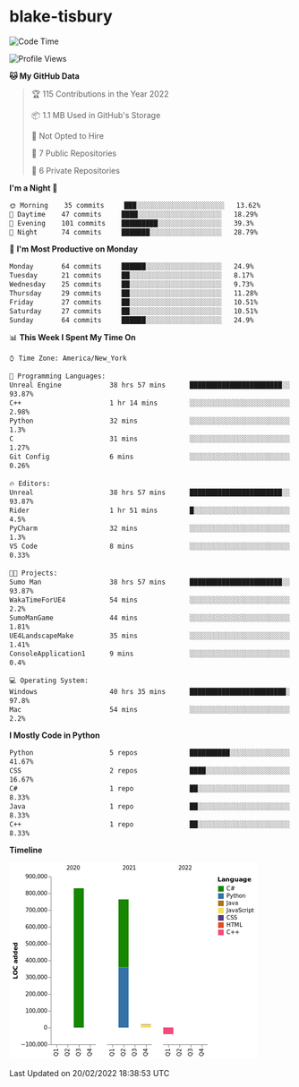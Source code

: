 # blake-tisbury

<!--START_SECTION:waka-->
![Code Time](http://img.shields.io/badge/Code%20Time-143%20hrs%2055%20mins-blue)

![Profile Views](http://img.shields.io/badge/Profile%20Views-0-blue)

**🐱 My GitHub Data** 

> 🏆 115 Contributions in the Year 2022
 > 
> 📦 1.1 MB Used in GitHub's Storage 
 > 
> 🚫 Not Opted to Hire
 > 
> 📜 7 Public Repositories 
 > 
> 🔑 6 Private Repositories  
 > 
**I'm a Night 🦉** 

```text
🌞 Morning    35 commits     ███░░░░░░░░░░░░░░░░░░░░░░   13.62% 
🌆 Daytime    47 commits     ████░░░░░░░░░░░░░░░░░░░░░   18.29% 
🌃 Evening    101 commits    █████████░░░░░░░░░░░░░░░░   39.3% 
🌙 Night      74 commits     ███████░░░░░░░░░░░░░░░░░░   28.79%

```
📅 **I'm Most Productive on Monday** 

```text
Monday       64 commits     ██████░░░░░░░░░░░░░░░░░░░   24.9% 
Tuesday      21 commits     ██░░░░░░░░░░░░░░░░░░░░░░░   8.17% 
Wednesday    25 commits     ██░░░░░░░░░░░░░░░░░░░░░░░   9.73% 
Thursday     29 commits     ██░░░░░░░░░░░░░░░░░░░░░░░   11.28% 
Friday       27 commits     ██░░░░░░░░░░░░░░░░░░░░░░░   10.51% 
Saturday     27 commits     ██░░░░░░░░░░░░░░░░░░░░░░░   10.51% 
Sunday       64 commits     ██████░░░░░░░░░░░░░░░░░░░   24.9%

```


📊 **This Week I Spent My Time On** 

```text
⌚︎ Time Zone: America/New_York

💬 Programming Languages: 
Unreal Engine            38 hrs 57 mins      ███████████████████████░░   93.87% 
C++                      1 hr 14 mins        ░░░░░░░░░░░░░░░░░░░░░░░░░   2.98% 
Python                   32 mins             ░░░░░░░░░░░░░░░░░░░░░░░░░   1.3% 
C                        31 mins             ░░░░░░░░░░░░░░░░░░░░░░░░░   1.27% 
Git Config               6 mins              ░░░░░░░░░░░░░░░░░░░░░░░░░   0.26%

🔥 Editors: 
Unreal                   38 hrs 57 mins      ███████████████████████░░   93.87% 
Rider                    1 hr 51 mins        █░░░░░░░░░░░░░░░░░░░░░░░░   4.5% 
PyCharm                  32 mins             ░░░░░░░░░░░░░░░░░░░░░░░░░   1.3% 
VS Code                  8 mins              ░░░░░░░░░░░░░░░░░░░░░░░░░   0.33%

🐱‍💻 Projects: 
Sumo Man                 38 hrs 57 mins      ███████████████████████░░   93.87% 
WakaTimeForUE4           54 mins             ░░░░░░░░░░░░░░░░░░░░░░░░░   2.2% 
SumoManGame              44 mins             ░░░░░░░░░░░░░░░░░░░░░░░░░   1.81% 
UE4LandscapeMake         35 mins             ░░░░░░░░░░░░░░░░░░░░░░░░░   1.41% 
ConsoleApplication1      9 mins              ░░░░░░░░░░░░░░░░░░░░░░░░░   0.4%

💻 Operating System: 
Windows                  40 hrs 35 mins      ████████████████████████░   97.8% 
Mac                      54 mins             ░░░░░░░░░░░░░░░░░░░░░░░░░   2.2%

```

**I Mostly Code in Python** 

```text
Python                   5 repos             ██████████░░░░░░░░░░░░░░░   41.67% 
CSS                      2 repos             ████░░░░░░░░░░░░░░░░░░░░░   16.67% 
C#                       1 repo              ██░░░░░░░░░░░░░░░░░░░░░░░   8.33% 
Java                     1 repo              ██░░░░░░░░░░░░░░░░░░░░░░░   8.33% 
C++                      1 repo              ██░░░░░░░░░░░░░░░░░░░░░░░   8.33%

```


**Timeline**

![Chart not found](https://raw.githubusercontent.com/blake-tisbury/blake-tisbury/main/charts/bar_graph.png) 


 Last Updated on 20/02/2022 18:38:53 UTC
<!--END_SECTION:waka-->
